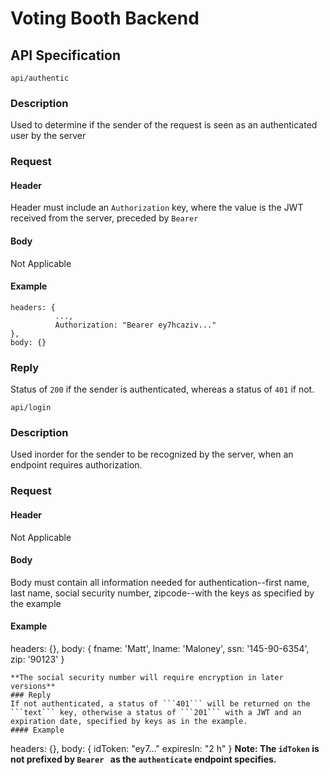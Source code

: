 # Voting Booth Backend

## API Specification
```api/authentic```
### Description
Used to determine if the sender of the request is seen as an authenticated user by the server
### Request
#### Header
Header must include an ```Authorization``` key, where the value is the JWT received from the server, preceded by ```Bearer ```
#### Body
Not Applicable
#### Example
```
headers: {
          ...,
          Authorization: "Bearer ey7hcaziv..."
},
body: {}
```
### Reply
Status of ```200``` if the sender is authenticated, whereas a status of ```401``` if not.

```api/login```
### Description
Used inorder for the sender to be recognized by the server, when an endpoint requires authorization.
### Request
#### Header
Not Applicable
#### Body
Body must contain all information needed for authentication--first name, last name, social security number, zipcode--with the keys as specified by the example
#### Example
headers: {},
body: {
        fname: 'Matt',
        lname: 'Maloney',
        ssn: '145-90-6354',
        zip: '90123'
}
```
**The social security number will require encryption in later versions**
### Reply
If not authenticated, a status of ```401``` will be returned on the ```text``` key, otherwise a status of ```201``` with a JWT and an expiration date, specified by keys as in the example.
#### Example
```
headers: {},
body: {
        idToken: "ey7..."
        expiresIn: "2 h"
}
**Note: The ```idToken``` is not prefixed by ```Bearer ``` as the ```authenticate``` endpoint specifies.**
